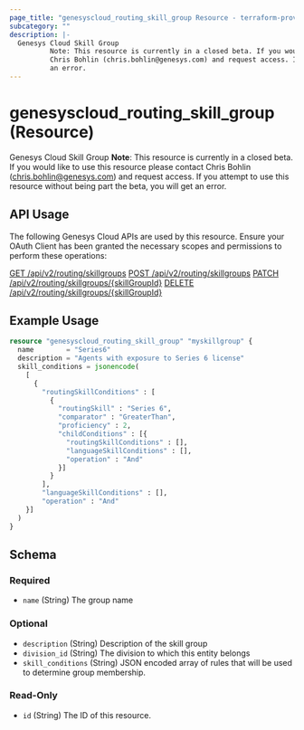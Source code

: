 ```yaml
---
page_title: "genesyscloud_routing_skill_group Resource - terraform-provider-genesyscloud"
subcategory: ""
description: |-
  Genesys Cloud Skill Group
          Note: This resource is currently in a closed beta. If you would like to use this resource please contact
          Chris Bohlin (chris.bohlin@genesys.com) and request access. If you attempt to use this resource without being part the beta, you will get
          an error.
---
```

# genesyscloud_routing_skill_group (Resource)

Genesys Cloud Skill Group
		**Note**: This resource is currently in a closed beta. If you would like to use this resource please contact
		Chris Bohlin (chris.bohlin@genesys.com) and request access. If you attempt to use this resource without being part the beta, you will get
		an error.

## API Usage
The following Genesys Cloud APIs are used by this resource. Ensure your OAuth Client has been granted the necessary scopes and permissions to perform these operations:


[GET /api/v2/routing/skillgroups](https://developer.genesys.cloud/platform/preview-apis#get-api-v2-routing-skillgroups)
[POST /api/v2/routing/skillgroups](https://developer.genesys.cloud/platform/preview-apis#post-api-v2-routing-skillgroups)
[PATCH /api/v2/routing/skillgroups/{skillGroupId}](https://developer.genesys.cloud/platform/preview-apis#patch-api-v2-routing-skillgroups--skillGroupId-)
[DELETE /api/v2/routing/skillgroups/{skillGroupId}](https://developer.genesys.cloud/platform/preview-apis#delete-api-v2-routing-skillgroups--skillGroupId-)

## Example Usage

```terraform
resource "genesyscloud_routing_skill_group" "myskillgroup" {
  name        = "Series6"
  description = "Agents with exposure to Series 6 license"
  skill_conditions = jsonencode(
    [
      {
        "routingSkillConditions" : [
          {
            "routingSkill" : "Series 6",
            "comparator" : "GreaterThan",
            "proficiency" : 2,
            "childConditions" : [{
              "routingSkillConditions" : [],
              "languageSkillConditions" : [],
              "operation" : "And"
            }]
          }
        ],
        "languageSkillConditions" : [],
        "operation" : "And"
    }]
  )
}
```

<!-- schema generated by tfplugindocs -->
## Schema

### Required

- `name` (String) The group name

### Optional

- `description` (String) Description of the skill group
- `division_id` (String) The division to which this entity belongs
- `skill_conditions` (String) JSON encoded array of rules that will be used to determine group membership.

### Read-Only

- `id` (String) The ID of this resource.

